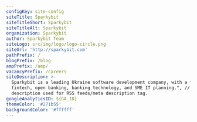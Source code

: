 ```yaml
---
configKey: site-config
siteTitle: Sparkybit
siteTitleShort: Sparkybit
siteTitleAlt: Sparkybit
organization: Sparkybit
author: Sparkybit Team
siteLogo: src/img/logo/logo-circle.png
siteUrl: 'http://sparkybit.com'
pathPrefix: /
blogPrefix: /blog
ampPrefix: /amp/
vacancyPrefix: /careers
siteDescription: >-
  Sparkybit is a leading Ukraine software development company, with a focus on
  fintech, open banking, banking technology, and SME IT planning.", // Website
  description used for RSS feeds/meta description tag.
googleAnalyticsID: ${GA_ID}
themeColor: '#271b55'
backgroundColor: '#ffffff'
---
```


